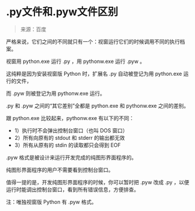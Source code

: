 # .py文件和.pyw文件区别

> 来源：百度

严格来说，它们之间的不同就只有一个：视窗运行它们的时候调用不同的执行档案。

视窗用 python.exe 运行 .py ，用 pythonw.exe 运行 .pyw 。

这纯粹是因为安装视窗版 Python 时，扩展名 .py 自动被登记为用 python.exe 运行的文件，

而 .pyw 则被登记为用 pythonw.exe 运行。

.py 和 .pyw 之间的“其它差别”全都是 python.exe 和 pythonw.exe 之间的差别。

跟 python.exe 比较起来，pythonw.exe 有以下的不同：

- 1）执行时不会弹出控制台窗口（也叫 DOS 窗口）
- 2）所有向原有的 stdout 和 stderr 的输出都无效
- 3）所有从原有的 stdin 的读取都只会得到 EOF

.pyw 格式是被设计来运行开发完成的纯图形界面程序的。

纯图形界面程序的用户不需要看到控制台窗口。

值得一提的是，开发纯图形界面程序的时候，你可以暂时把 .pyw 改成 .py ，以便运行时能调出控制台窗口，看到所有错误信息，方便排查。

注：唯独视窗版 Python 有 .pyw 格式。

